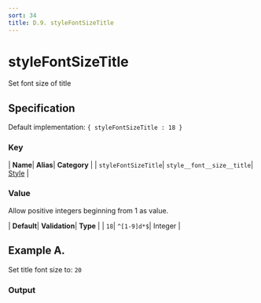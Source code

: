 ```yaml
---
sort: 34
title: D.9. styleFontSizeTitle
---
```

# styleFontSizeTitle

Set font size of title


## Specification

Default implementation: ```{ styleFontSizeTitle : 18 }```

### Key

| **Name**| **Alias**| **Category** |
| ```styleFontSizeTitle```| ```style__font__size__title```| [Style](../options/#style) |

### Value

Allow positive integers beginning from 1 as value.

| **Default**| **Validation**| **Type** |
| ```18```| ```^[1-9]d*$```| Integer |



## Example A.

Set title font size to: ```20```

### Output

  <div id="a">
      <script> 
          d3.statosio( 
    file, 
    "name", 
    [ "mobile" ], 
    { "styleFontSizeTitle" : 20, "view__dom_id" : "a" }
)

      </script>
  </div>

Open output in a [blank window](../sources/styleFontSizeTitle--example-a.html){:target="_self"}. 
Download examples [as zip](../sources/styleFontSizeTitle.zip){:target="_blank"}. 

### Parameters

This dataset shows the mobile google pagerank performance score for a certain website.

| | **Value** | **Type** |
|------:|:------|:------|
| **Source** | ["../data/performance.json"](../data/performance.json) | String |
| **X** | ```"name"``` | String |
| **Y** | ```[ "mobile" ]``` | Array |
| **Options** | ```{ "styleFontSizeTitle" : 20 }``` | Object |


### Source Code

* Invoke Function

```javascript
d3.statosio( 
    file, 
    "name", 
    [ "mobile" ], 
    { "styleFontSizeTitle" : 20 }
)
```

* HTML Implementation

```html
<!DOCTYPE html>
<head>
    <title>d3.statosio - styleFontSizeTitle</title>
    <meta content="text/html;charset=utf-8" http-equiv="Content-Type">
    <meta content="utf-8" http-equiv="encoding">
    <script src="https://cdnjs.cloudflare.com/ajax/libs/d3/6.2.0/d3.js"></script>
    <script src="../libs/statosio.js"></script>
</head>
<body>
    <script>
        d3.json( "../data/performance.json" )
            .then( ( file ) => {
                d3.statosio( 
                    file, 
                    "name", 
                    [ "mobile" ], 
                    { "styleFontSizeTitle" : 20 }
                )
            } )
    </script>
</body>
```
## Example B.

Set title font size to: ```5```

### Output

  <div id="b">
      <script> 
          d3.statosio( 
    file, 
    "name", 
    [ "mobile" ], 
    { "styleFontSizeTitle" : 5, "view__dom_id" : "b" }
)

      </script>
  </div>

Open output in a [blank window](../sources/styleFontSizeTitle--example-b.html){:target="_self"}. 
Download examples [as zip](../sources/styleFontSizeTitle.zip){:target="_blank"}. 

### Parameters

This dataset shows the mobile google pagerank performance score for a certain website.

| | **Value** | **Type** |
|------:|:------|:------|
| **Source** | ["../data/performance.json"](../data/performance.json) | String |
| **X** | ```"name"``` | String |
| **Y** | ```[ "mobile" ]``` | Array |
| **Options** | ```{ "styleFontSizeTitle" : 5 }``` | Object |


### Source Code

* Invoke Function

```javascript
d3.statosio( 
    file, 
    "name", 
    [ "mobile" ], 
    { "styleFontSizeTitle" : 5 }
)
```

* HTML Implementation

```html
<!DOCTYPE html>
<head>
    <title>d3.statosio - styleFontSizeTitle</title>
    <meta content="text/html;charset=utf-8" http-equiv="Content-Type">
    <meta content="utf-8" http-equiv="encoding">
    <script src="https://cdnjs.cloudflare.com/ajax/libs/d3/6.2.0/d3.js"></script>
    <script src="../libs/statosio.js"></script>
</head>
<body>
    <script>
        d3.json( "../data/performance.json" )
            .then( ( file ) => {
                d3.statosio( 
                    file, 
                    "name", 
                    [ "mobile" ], 
                    { "styleFontSizeTitle" : 5 }
                )
            } )
    </script>
</body>
```
